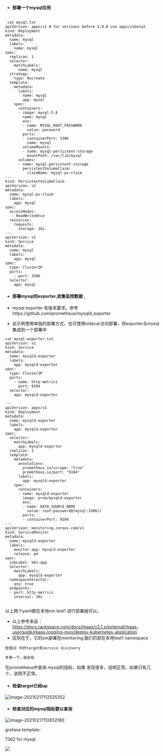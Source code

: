 - #### 部署一个mysql应用

```shell

 cat mysql.txt 
apiVersion: apps/v1 # for versions before 1.9.0 use apps/v1beta2
kind: Deployment
metadata:
  name: mysql
  labels:
    name: mysql
spec:
  replicas: 1
  selector:
    matchLabels:
      name: mysql
  strategy:
    type: Recreate
  template:
    metadata:
      labels:
        name: mysql
        app: mysql
    spec:
      containers:
      - image: mysql:5.6
        name: mysql
        env:
        - name: MYSQL_ROOT_PASSWORD
          value: password
        ports:
        - containerPort: 3306
          name: mysql
        volumeMounts:
        - name: mysql-persistent-storage
          mountPath: /var/lib/mysql
      volumes:
      - name: mysql-persistent-storage
        persistentVolumeClaim:
          claimName: mysql-pv-claim
---
kind: PersistentVolumeClaim
apiVersion: v1
metadata:
  name: mysql-pv-claim
  labels:
    app: mysql
spec:
  accessModes:
   - ReadWriteOnce
  resources:
    requests:
      storage: 1Gi
---
apiVersion: v1
kind: Service
metadata:
  name: mysql
  labels:
    app: mysql
spec:
  type: ClusterIP
  ports:
    - port: 3306
  selector:
    app: mysql

```



- #### 部署mysql的exporter,收集监控数据 ,

- mysql exporter 有版本要求。参考https://github.com/prometheus/mysqld_exporter

- 此示例使用单独的部署方式，也可使用sidecar访问部署，将exporter与mysql集成到一个部署中

```shell
cat mysql-exporter.txt 
apiVersion: v1
kind: Service
metadata:
  name: mysqld-exporter
  labels:
    app: mysqld-exporter
spec:
  type: ClusterIP
  ports:
    - name: http-metrics
      port: 9104
  selector:
    app: mysqld-exporter

---
apiVersion: apps/v1
kind: Deployment
metadata:
  name: mysqld-exporter
  labels:
    app: mysqld-exporter
spec:
  selector:
    matchLabels:
      app: mysqld-exporter
  replicas: 1
  template:
    metadata:
      annotations:
        prometheus.io/scrape: "true"
        prometheus.io/port: "9104"
      labels:
        app: mysqld-exporter
    spec:
      containers:
      - name: mysqld-exporter
        image: prom/mysqld-exporter
        env:
        - name: DATA_SOURCE_NAME
          value: root:password@(mysql:3306)/
        ports:
        - containerPort: 9104
---
apiVersion: monitoring.coreos.com/v1
kind: ServiceMonitor
metadata:
  name: mysqld-exporter
  labels:
    monitor-app: mysqld-exporter
    release: pm
spec:
  jobLabel: k8s-app
  selector:
    matchLabels:
      app: mysqld-exporter
  namespaceSelector:
    any: true
  endpoints:
  - port: http-metrics
    interval: 30s


```

以上两个yaml都在本地nm test1 进行部署就可以。

- 以上参考来自： https://docs.rackspace.com/docs/rkaas/v2.1.x/external/rkaas-userguide/rkaas-logging-mon/deploy-kubernetes-application
- 区别在于，它的sm部署在monitoring,我们的部在本地test1 namespace





```shell
检查UI 中的target和service discovery

多等一下，就会有
```

在prometheus中查询 mysql的指标，如果 发现很多，说明正常。如果只有几个，说明不正常。



- #### 检查target已经up

![image-20210217112535352](http://localhost:4000/monitor/image-20210217112535352.png)



- #### 检查对应的mysql指标要以查询

![image-20210217112652180](http://localhost:4000/monitor/image-20210217112652180.png)



grafana template: 

7362 for mysql

![](/home/qxu/Documents/k8sbook-new/monitor/k8s-mysql.png)